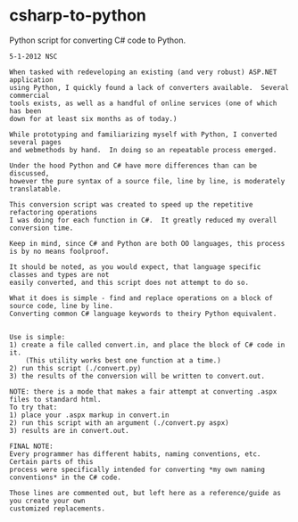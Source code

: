 csharp-to-python
================

Python script for converting C# code to Python.

    5-1-2012 NSC
    
    When tasked with redeveloping an existing (and very robust) ASP.NET application
    using Python, I quickly found a lack of converters available.  Several commercial
    tools exists, as well as a handful of online services (one of which has been 
    down for at least six months as of today.)
    
    While prototyping and familiarizing myself with Python, I converted several pages
    and webmethods by hand.  In doing so an repeatable process emerged.
    
    Under the hood Python and C# have more differences than can be discussed, 
    however the pure syntax of a source file, line by line, is moderately translatable.
    
    This conversion script was created to speed up the repetitive refactoring operations
    I was doing for each function in C#.  It greatly reduced my overall conversion time.
    
    Keep in mind, since C# and Python are both OO languages, this process is by no means foolproof.
    
    It should be noted, as you would expect, that language specific classes and types are not 
    easily converted, and this script does not attempt to do so.
    
    What it does is simple - find and replace operations on a block of source code, line by line.
    Converting common C# language keywords to theiry Python equivalent.
    
    
    Use is simple:
    1) create a file called convert.in, and place the block of C# code in it.
        (This utility works best one function at a time.)
    2) run this script (./convert.py)
    3) the results of the conversion will be written to convert.out.
    
    NOTE: there is a mode that makes a fair attempt at converting .aspx files to standard html.
    To try that:
    1) place your .aspx markup in convert.in
    2) run this script with an argument (./convert.py aspx)
    3) results are in convert.out.
    
    FINAL NOTE:
    Every programmer has different habits, naming conventions, etc.  Certain parts of this
    process were specifically intended for converting *my own naming conventions* in the C# code.
    
    Those lines are commented out, but left here as a reference/guide as you create your own 
    customized replacements.